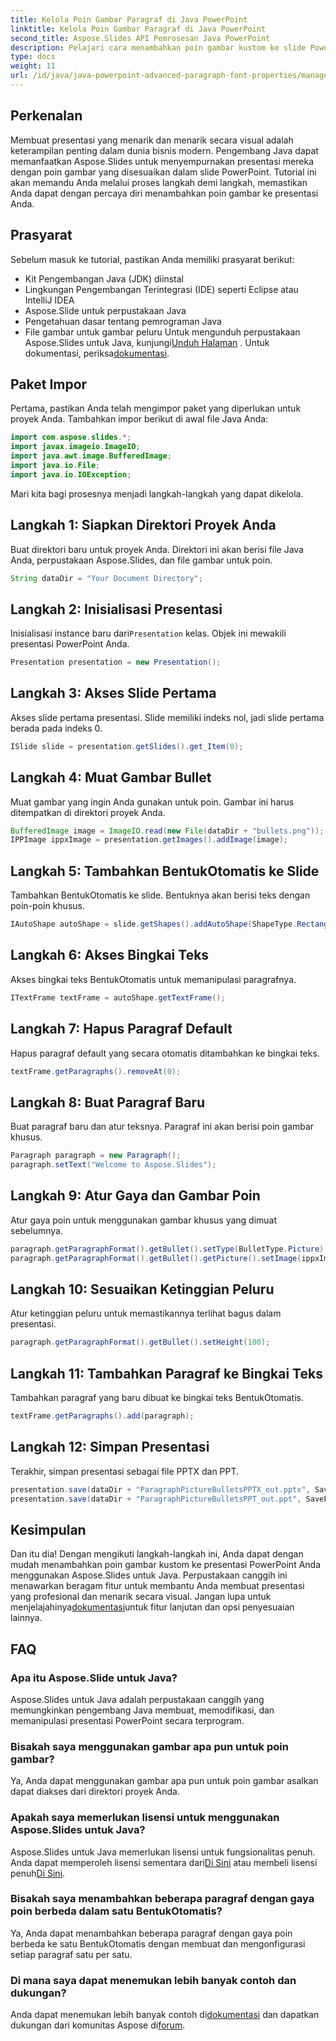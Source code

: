 ```yaml
---
title: Kelola Poin Gambar Paragraf di Java PowerPoint
linktitle: Kelola Poin Gambar Paragraf di Java PowerPoint
second_title: Aspose.Slides API Pemrosesan Java PowerPoint
description: Pelajari cara menambahkan poin gambar kustom ke slide PowerPoint menggunakan Aspose.Slides untuk Java. Ikuti panduan terperinci langkah demi langkah ini untuk integrasi yang lancar.
type: docs
weight: 11
url: /id/java/java-powerpoint-advanced-paragraph-font-properties/manage-paragraph-picture-bullets-java-powerpoint/
---
```

## Perkenalan
Membuat presentasi yang menarik dan menarik secara visual adalah keterampilan penting dalam dunia bisnis modern. Pengembang Java dapat memanfaatkan Aspose.Slides untuk menyempurnakan presentasi mereka dengan poin gambar yang disesuaikan dalam slide PowerPoint. Tutorial ini akan memandu Anda melalui proses langkah demi langkah, memastikan Anda dapat dengan percaya diri menambahkan poin gambar ke presentasi Anda.
## Prasyarat
Sebelum masuk ke tutorial, pastikan Anda memiliki prasyarat berikut:
- Kit Pengembangan Java (JDK) diinstal
- Lingkungan Pengembangan Terintegrasi (IDE) seperti Eclipse atau IntelliJ IDEA
- Aspose.Slide untuk perpustakaan Java
- Pengetahuan dasar tentang pemrograman Java
- File gambar untuk gambar peluru
 Untuk mengunduh perpustakaan Aspose.Slides untuk Java, kunjungi[Unduh Halaman](https://releases.aspose.com/slides/java/) . Untuk dokumentasi, periksa[dokumentasi](https://reference.aspose.com/slides/java/).
## Paket Impor
Pertama, pastikan Anda telah mengimpor paket yang diperlukan untuk proyek Anda. Tambahkan impor berikut di awal file Java Anda:
```java
import com.aspose.slides.*;
import javax.imageio.ImageIO;
import java.awt.image.BufferedImage;
import java.io.File;
import java.io.IOException;
```
Mari kita bagi prosesnya menjadi langkah-langkah yang dapat dikelola.
## Langkah 1: Siapkan Direktori Proyek Anda
Buat direktori baru untuk proyek Anda. Direktori ini akan berisi file Java Anda, perpustakaan Aspose.Slides, dan file gambar untuk poin.
```java
String dataDir = "Your Document Directory";
```
## Langkah 2: Inisialisasi Presentasi
 Inisialisasi instance baru dari`Presentation` kelas. Objek ini mewakili presentasi PowerPoint Anda.
```java
Presentation presentation = new Presentation();
```
## Langkah 3: Akses Slide Pertama
Akses slide pertama presentasi. Slide memiliki indeks nol, jadi slide pertama berada pada indeks 0.
```java
ISlide slide = presentation.getSlides().get_Item(0);
```
## Langkah 4: Muat Gambar Bullet
Muat gambar yang ingin Anda gunakan untuk poin. Gambar ini harus ditempatkan di direktori proyek Anda.
```java
BufferedImage image = ImageIO.read(new File(dataDir + "bullets.png"));
IPPImage ippxImage = presentation.getImages().addImage(image);
```
## Langkah 5: Tambahkan BentukOtomatis ke Slide
Tambahkan BentukOtomatis ke slide. Bentuknya akan berisi teks dengan poin-poin khusus.
```java
IAutoShape autoShape = slide.getShapes().addAutoShape(ShapeType.Rectangle, 200, 200, 400, 200);
```
## Langkah 6: Akses Bingkai Teks
Akses bingkai teks BentukOtomatis untuk memanipulasi paragrafnya.
```java
ITextFrame textFrame = autoShape.getTextFrame();
```
## Langkah 7: Hapus Paragraf Default
Hapus paragraf default yang secara otomatis ditambahkan ke bingkai teks.
```java
textFrame.getParagraphs().removeAt(0);
```
## Langkah 8: Buat Paragraf Baru
Buat paragraf baru dan atur teksnya. Paragraf ini akan berisi poin gambar khusus.
```java
Paragraph paragraph = new Paragraph();
paragraph.setText("Welcome to Aspose.Slides");
```
## Langkah 9: Atur Gaya dan Gambar Poin
Atur gaya poin untuk menggunakan gambar khusus yang dimuat sebelumnya.
```java
paragraph.getParagraphFormat().getBullet().setType(BulletType.Picture);
paragraph.getParagraphFormat().getBullet().getPicture().setImage(ippxImage);
```
## Langkah 10: Sesuaikan Ketinggian Peluru
Atur ketinggian peluru untuk memastikannya terlihat bagus dalam presentasi.
```java
paragraph.getParagraphFormat().getBullet().setHeight(100);
```
## Langkah 11: Tambahkan Paragraf ke Bingkai Teks
Tambahkan paragraf yang baru dibuat ke bingkai teks BentukOtomatis.
```java
textFrame.getParagraphs().add(paragraph);
```
## Langkah 12: Simpan Presentasi
Terakhir, simpan presentasi sebagai file PPTX dan PPT.
```java
presentation.save(dataDir + "ParagraphPictureBulletsPPTX_out.pptx", SaveFormat.Pptx);
presentation.save(dataDir + "ParagraphPictureBulletsPPT_out.ppt", SaveFormat.Ppt);
```
## Kesimpulan
 Dan itu dia! Dengan mengikuti langkah-langkah ini, Anda dapat dengan mudah menambahkan poin gambar kustom ke presentasi PowerPoint Anda menggunakan Aspose.Slides untuk Java. Perpustakaan canggih ini menawarkan beragam fitur untuk membantu Anda membuat presentasi yang profesional dan menarik secara visual. Jangan lupa untuk menjelajahinya[dokumentasi](https://reference.aspose.com/slides/java/)untuk fitur lanjutan dan opsi penyesuaian lainnya.
## FAQ
### Apa itu Aspose.Slide untuk Java?
Aspose.Slides untuk Java adalah perpustakaan canggih yang memungkinkan pengembang Java membuat, memodifikasi, dan memanipulasi presentasi PowerPoint secara terprogram.
### Bisakah saya menggunakan gambar apa pun untuk poin gambar?
Ya, Anda dapat menggunakan gambar apa pun untuk poin gambar asalkan dapat diakses dari direktori proyek Anda.
### Apakah saya memerlukan lisensi untuk menggunakan Aspose.Slides untuk Java?
 Aspose.Slides untuk Java memerlukan lisensi untuk fungsionalitas penuh. Anda dapat memperoleh lisensi sementara dari[Di Sini](https://purchase.aspose.com/temporary-license/) atau membeli lisensi penuh[Di Sini](https://purchase.aspose.com/buy).
### Bisakah saya menambahkan beberapa paragraf dengan gaya poin berbeda dalam satu BentukOtomatis?
Ya, Anda dapat menambahkan beberapa paragraf dengan gaya poin berbeda ke satu BentukOtomatis dengan membuat dan mengonfigurasi setiap paragraf satu per satu.
### Di mana saya dapat menemukan lebih banyak contoh dan dukungan?
 Anda dapat menemukan lebih banyak contoh di[dokumentasi](https://reference.aspose.com/slides/java/) dan dapatkan dukungan dari komunitas Aspose di[forum](https://forum.aspose.com/c/slides/11).